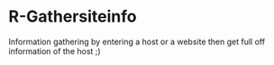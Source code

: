 # R-Gathersiteinfo
Information gathering by entering a host or a website then get full off information of the host ;)
